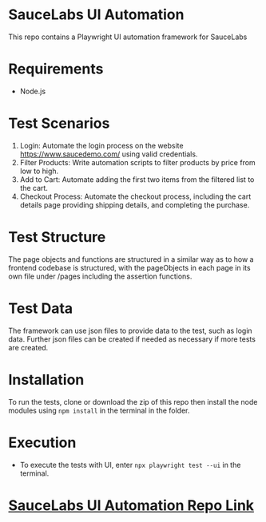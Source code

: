 # SauceLabs UI Automation

This repo contains a Playwright UI automation framework for SauceLabs

# Requirements

- Node.js

# Test Scenarios

1. Login: Automate the login process on the website https://www.saucedemo.com/ using valid credentials.
2. Filter Products: Write automation scripts to filter products by price from low to high.
3. Add to Cart: Automate adding the first two items from the filtered list to the cart.
4. Checkout Process: Automate the checkout process, including the cart details page providing shipping details, and completing the purchase.

# Test Structure

The page objects and functions are structured in a similar way as to how a frontend codebase is structured, with the pageObjects in each page in its own file under /pages including the assertion functions.

# Test Data

The framework can use json files to provide data to the test, such as login data. Further json files can be created if needed as necessary if more tests are created.

# Installation

To run the tests, clone or download the zip of this repo then install the node modules using `npm install` in the terminal in the folder.

# Execution

- To execute the tests with UI, enter `npx playwright test --ui` in the terminal.

# [SauceLabs UI Automation Repo Link](https://github.com/markconanan/test_automation)
